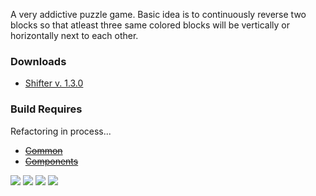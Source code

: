 A very addictive puzzle game. Basic idea is to continuously reverse two blocks so that atleast three same colored blocks will be vertically or horizontally next to each other.

<h3>Downloads</h3>

  * <a href="http://www.bonecode.com/downloads/Shifter.zip">Shifter v. 1.3.0</a>

<h3>Build Requires</h3>

Refactoring in process...

  * <strike><a href="https://github.com/bonecode/Common">Common</a></strike>
  * <strike><a href="https://github.com/bonecode/Components">Components</a></strike>

<img src="http://www.bonecode.com/images/Shifter1.png">
<img src="http://www.bonecode.com/images/Shifter2.png">
<img src="http://www.bonecode.com/images/Shifter3.png">
<img src="http://www.bonecode.com/images/Shifter4.png">
